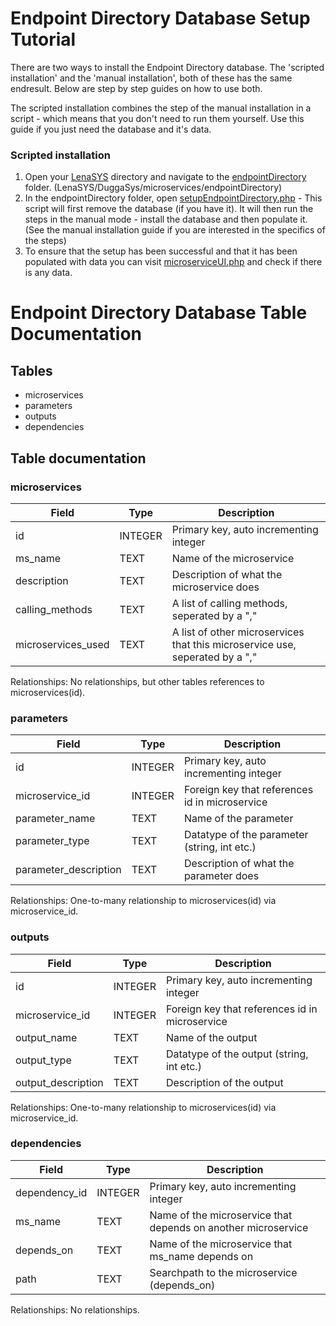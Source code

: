 # Endpoint Directory Database Setup Tutorial
There are two ways to install the Endpoint Directory database. The 'scripted installation' and the 'manual installation', both of these has the same endresult. Below are step by step guides on how to use both. 

The scripted installation combines the step of the manual installation in a script - which means that you don't need to run them yourself. Use this guide if you just need the database and it's data.

### Scripted installation
1. Open your [LenaSYS](http://localhost/LenaSYS) directory and navigate to the [endpointDirectory](http://localhost/LenaSYS/DuggaSys/microservices/endpointDirectory/) folder. (LenaSYS/DuggaSys/microservices/endpointDirectory)
2. In the endpointDirectory folder, open [setupEndpointDirectory.php](http://localhost/LenaSYS/DuggaSys/microservices/endpointDirectory/setupEndpointDirectory.php) - This script will first remove the database (if you have it). It will then run the steps in the manual mode - install the database and then populate it. (See the manual installation guide if you are interested in the specifics of the steps)
3. To ensure that the setup has been successful and that it has been populated with data you can visit [microserviceUI.php](http://localhost/LenaSYS/DuggaSys/microservices/endpointDirectory/microserviceUI.php) and check if there is any data.

# Endpoint Directory Database Table Documentation
## Tables
- microservices
- parameters
- outputs
- dependencies

## Table documentation
### microservices
| Field | Type | Description |
| ------ | ------ | ------ |
| id | INTEGER | Primary key, auto incrementing integer |
| ms_name | TEXT | Name of the microservice |
| description | TEXT | Description of what the microservice does |
| calling_methods | TEXT | A list of calling methods, seperated by a "," |
| microservices_used | TEXT | A list of other microservices that this microservice use, seperated by a "," |

Relationships: No relationships, but other tables references to microservices(id).

### parameters
| Field | Type | Description |
| ------ | ------ | ------ |
| id | INTEGER | Primary key, auto incrementing integer |
| microservice_id | INTEGER | Foreign key that references id in microservice |
| parameter_name | TEXT | Name of the parameter |
| parameter_type | TEXT | Datatype of the parameter (string, int etc.) |
| parameter_description | TEXT | Description of what the parameter does |

Relationships: One-to-many relationship to microservices(id) via microservice_id.

### outputs
| Field | Type | Description |
| ------ | ------ | ------ |
| id | INTEGER | Primary key, auto incrementing integer |
| microservice_id | INTEGER | Foreign key that references id in microservice |
| output_name | TEXT | Name of the output |
| output_type | TEXT | Datatype of the output (string, int etc.) |
| output_description | TEXT | Description of the output |

Relationships: One-to-many relationship to microservices(id) via microservice_id.

### dependencies
| Field | Type | Description |
| ------ | ------ | ------ |
| dependency_id | INTEGER | Primary key, auto incrementing integer |
| ms_name | TEXT | Name of the microservice that depends on another microservice |
| depends_on | TEXT | Name of the microservice that ms_name depends on |
| path | TEXT | Searchpath to the microservice (depends_on) |

Relationships: No relationships.